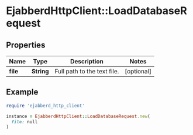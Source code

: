 # EjabberdHttpClient::LoadDatabaseRequest

## Properties

| Name | Type | Description | Notes |
| ---- | ---- | ----------- | ----- |
| **file** | **String** | Full path to the text file. | [optional] |

## Example

```ruby
require 'ejabberd_http_client'

instance = EjabberdHttpClient::LoadDatabaseRequest.new(
  file: null
)
```


